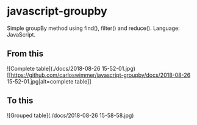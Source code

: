 # javascript-groupby
Simple groupBy method using find(), filter() and reduce(). Language: JavaScript.

## From this
![Complete table](./docs/2018-08-26 15-52-01.jpg)
[[https://github.com/carloswimmer/javascript-groupby/docs/2018-08-26 15-52-01.jpg|alt=complete table]]

## To this
![Grouped table](./docs/2018-08-26 15-58-58.jpg)
